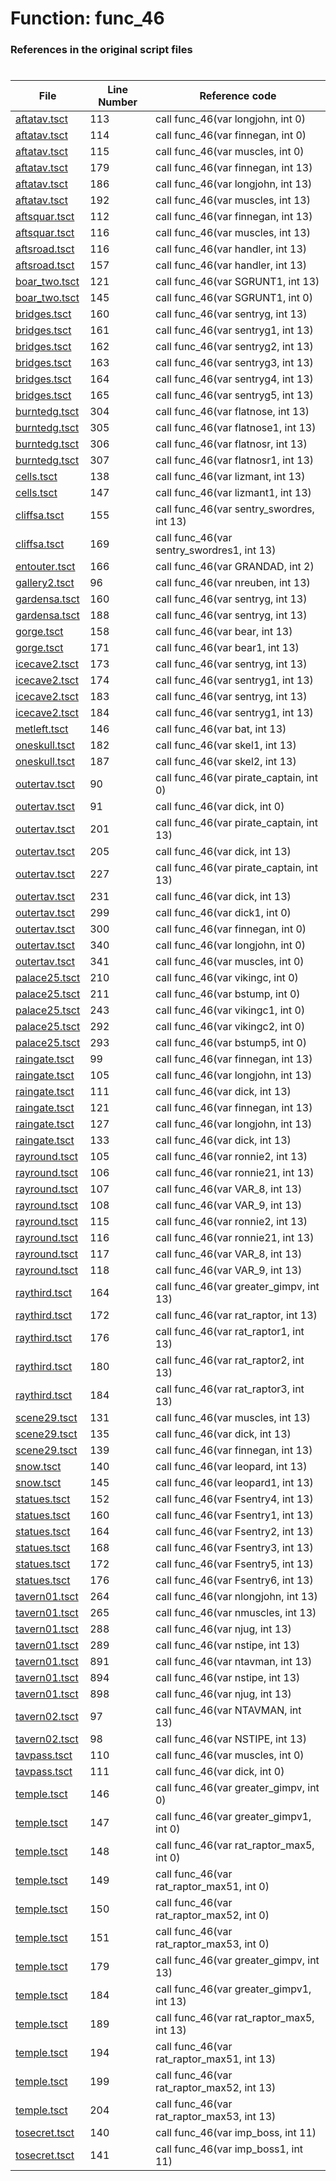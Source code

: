# Function: func_46 
### References in the original script files

#

| File | Line Number | Reference code |
| --- | --- | --- |
| [aftatav.tsct](../../../out/aftatav.tsct#L113) | 113 | call func_46(var longjohn, int 0) |
| [aftatav.tsct](../../../out/aftatav.tsct#L114) | 114 | call func_46(var finnegan, int 0) |
| [aftatav.tsct](../../../out/aftatav.tsct#L115) | 115 | call func_46(var muscles, int 0) |
| [aftatav.tsct](../../../out/aftatav.tsct#L179) | 179 | call func_46(var finnegan, int 13) |
| [aftatav.tsct](../../../out/aftatav.tsct#L186) | 186 | call func_46(var longjohn, int 13) |
| [aftatav.tsct](../../../out/aftatav.tsct#L192) | 192 | call func_46(var muscles, int 13) |
| [aftsquar.tsct](../../../out/aftsquar.tsct#L112) | 112 | call func_46(var finnegan, int 13) |
| [aftsquar.tsct](../../../out/aftsquar.tsct#L116) | 116 | call func_46(var muscles, int 13) |
| [aftsroad.tsct](../../../out/aftsroad.tsct#L116) | 116 | call func_46(var handler, int 13) |
| [aftsroad.tsct](../../../out/aftsroad.tsct#L157) | 157 | call func_46(var handler, int 13) |
| [boar_two.tsct](../../../out/boar_two.tsct#L121) | 121 | call func_46(var SGRUNT1, int 13) |
| [boar_two.tsct](../../../out/boar_two.tsct#L145) | 145 | call func_46(var SGRUNT1, int 0) |
| [bridges.tsct](../../../out/bridges.tsct#L160) | 160 | call func_46(var sentryg, int 13) |
| [bridges.tsct](../../../out/bridges.tsct#L161) | 161 | call func_46(var sentryg1, int 13) |
| [bridges.tsct](../../../out/bridges.tsct#L162) | 162 | call func_46(var sentryg2, int 13) |
| [bridges.tsct](../../../out/bridges.tsct#L163) | 163 | call func_46(var sentryg3, int 13) |
| [bridges.tsct](../../../out/bridges.tsct#L164) | 164 | call func_46(var sentryg4, int 13) |
| [bridges.tsct](../../../out/bridges.tsct#L165) | 165 | call func_46(var sentryg5, int 13) |
| [burntedg.tsct](../../../out/burntedg.tsct#L304) | 304 | call func_46(var flatnose, int 13) |
| [burntedg.tsct](../../../out/burntedg.tsct#L305) | 305 | call func_46(var flatnose1, int 13) |
| [burntedg.tsct](../../../out/burntedg.tsct#L306) | 306 | call func_46(var flatnosr, int 13) |
| [burntedg.tsct](../../../out/burntedg.tsct#L307) | 307 | call func_46(var flatnosr1, int 13) |
| [cells.tsct](../../../out/cells.tsct#L138) | 138 | call func_46(var lizmant, int 13) |
| [cells.tsct](../../../out/cells.tsct#L147) | 147 | call func_46(var lizmant1, int 13) |
| [cliffsa.tsct](../../../out/cliffsa.tsct#L155) | 155 | call func_46(var sentry_swordres, int 13) |
| [cliffsa.tsct](../../../out/cliffsa.tsct#L169) | 169 | call func_46(var sentry_swordres1, int 13) |
| [entouter.tsct](../../../out/entouter.tsct#L166) | 166 | call func_46(var GRANDAD, int 2) |
| [gallery2.tsct](../../../out/gallery2.tsct#L96) | 96 | call func_46(var nreuben, int 13) |
| [gardensa.tsct](../../../out/gardensa.tsct#L160) | 160 | call func_46(var sentryg, int 13) |
| [gardensa.tsct](../../../out/gardensa.tsct#L188) | 188 | call func_46(var sentryg, int 13) |
| [gorge.tsct](../../../out/gorge.tsct#L158) | 158 | call func_46(var bear, int 13) |
| [gorge.tsct](../../../out/gorge.tsct#L171) | 171 | call func_46(var bear1, int 13) |
| [icecave2.tsct](../../../out/icecave2.tsct#L173) | 173 | call func_46(var sentryg, int 13) |
| [icecave2.tsct](../../../out/icecave2.tsct#L174) | 174 | call func_46(var sentryg1, int 13) |
| [icecave2.tsct](../../../out/icecave2.tsct#L183) | 183 | call func_46(var sentryg, int 13) |
| [icecave2.tsct](../../../out/icecave2.tsct#L184) | 184 | call func_46(var sentryg1, int 13) |
| [metleft.tsct](../../../out/metleft.tsct#L146) | 146 | call func_46(var bat, int 13) |
| [oneskull.tsct](../../../out/oneskull.tsct#L182) | 182 | call func_46(var skel1, int 13) |
| [oneskull.tsct](../../../out/oneskull.tsct#L187) | 187 | call func_46(var skel2, int 13) |
| [outertav.tsct](../../../out/outertav.tsct#L90) | 90 | call func_46(var pirate_captain, int 0) |
| [outertav.tsct](../../../out/outertav.tsct#L91) | 91 | call func_46(var dick, int 0) |
| [outertav.tsct](../../../out/outertav.tsct#L201) | 201 | call func_46(var pirate_captain, int 13) |
| [outertav.tsct](../../../out/outertav.tsct#L205) | 205 | call func_46(var dick, int 13) |
| [outertav.tsct](../../../out/outertav.tsct#L227) | 227 | call func_46(var pirate_captain, int 13) |
| [outertav.tsct](../../../out/outertav.tsct#L231) | 231 | call func_46(var dick, int 13) |
| [outertav.tsct](../../../out/outertav.tsct#L299) | 299 | call func_46(var dick1, int 0) |
| [outertav.tsct](../../../out/outertav.tsct#L300) | 300 | call func_46(var finnegan, int 0) |
| [outertav.tsct](../../../out/outertav.tsct#L340) | 340 | call func_46(var longjohn, int 0) |
| [outertav.tsct](../../../out/outertav.tsct#L341) | 341 | call func_46(var muscles, int 0) |
| [palace25.tsct](../../../out/palace25.tsct#L210) | 210 | call func_46(var vikingc, int 0) |
| [palace25.tsct](../../../out/palace25.tsct#L211) | 211 | call func_46(var bstump, int 0) |
| [palace25.tsct](../../../out/palace25.tsct#L243) | 243 | call func_46(var vikingc1, int 0) |
| [palace25.tsct](../../../out/palace25.tsct#L292) | 292 | call func_46(var vikingc2, int 0) |
| [palace25.tsct](../../../out/palace25.tsct#L293) | 293 | call func_46(var bstump5, int 0) |
| [raingate.tsct](../../../out/raingate.tsct#L99) | 99 | call func_46(var finnegan, int 13) |
| [raingate.tsct](../../../out/raingate.tsct#L105) | 105 | call func_46(var longjohn, int 13) |
| [raingate.tsct](../../../out/raingate.tsct#L111) | 111 | call func_46(var dick, int 13) |
| [raingate.tsct](../../../out/raingate.tsct#L121) | 121 | call func_46(var finnegan, int 13) |
| [raingate.tsct](../../../out/raingate.tsct#L127) | 127 | call func_46(var longjohn, int 13) |
| [raingate.tsct](../../../out/raingate.tsct#L133) | 133 | call func_46(var dick, int 13) |
| [rayround.tsct](../../../out/rayround.tsct#L105) | 105 | call func_46(var ronnie2, int 13) |
| [rayround.tsct](../../../out/rayround.tsct#L106) | 106 | call func_46(var ronnie21, int 13) |
| [rayround.tsct](../../../out/rayround.tsct#L107) | 107 | call func_46(var VAR_8, int 13) |
| [rayround.tsct](../../../out/rayround.tsct#L108) | 108 | call func_46(var VAR_9, int 13) |
| [rayround.tsct](../../../out/rayround.tsct#L115) | 115 | call func_46(var ronnie2, int 13) |
| [rayround.tsct](../../../out/rayround.tsct#L116) | 116 | call func_46(var ronnie21, int 13) |
| [rayround.tsct](../../../out/rayround.tsct#L117) | 117 | call func_46(var VAR_8, int 13) |
| [rayround.tsct](../../../out/rayround.tsct#L118) | 118 | call func_46(var VAR_9, int 13) |
| [raythird.tsct](../../../out/raythird.tsct#L164) | 164 | call func_46(var greater_gimpv, int 13) |
| [raythird.tsct](../../../out/raythird.tsct#L172) | 172 | call func_46(var rat_raptor, int 13) |
| [raythird.tsct](../../../out/raythird.tsct#L176) | 176 | call func_46(var rat_raptor1, int 13) |
| [raythird.tsct](../../../out/raythird.tsct#L180) | 180 | call func_46(var rat_raptor2, int 13) |
| [raythird.tsct](../../../out/raythird.tsct#L184) | 184 | call func_46(var rat_raptor3, int 13) |
| [scene29.tsct](../../../out/scene29.tsct#L131) | 131 | call func_46(var muscles, int 13) |
| [scene29.tsct](../../../out/scene29.tsct#L135) | 135 | call func_46(var dick, int 13) |
| [scene29.tsct](../../../out/scene29.tsct#L139) | 139 | call func_46(var finnegan, int 13) |
| [snow.tsct](../../../out/snow.tsct#L140) | 140 | call func_46(var leopard, int 13) |
| [snow.tsct](../../../out/snow.tsct#L145) | 145 | call func_46(var leopard1, int 13) |
| [statues.tsct](../../../out/statues.tsct#L152) | 152 | call func_46(var Fsentry4, int 13) |
| [statues.tsct](../../../out/statues.tsct#L160) | 160 | call func_46(var Fsentry1, int 13) |
| [statues.tsct](../../../out/statues.tsct#L164) | 164 | call func_46(var Fsentry2, int 13) |
| [statues.tsct](../../../out/statues.tsct#L168) | 168 | call func_46(var Fsentry3, int 13) |
| [statues.tsct](../../../out/statues.tsct#L172) | 172 | call func_46(var Fsentry5, int 13) |
| [statues.tsct](../../../out/statues.tsct#L176) | 176 | call func_46(var Fsentry6, int 13) |
| [tavern01.tsct](../../../out/tavern01.tsct#L264) | 264 | call func_46(var nlongjohn, int 13) |
| [tavern01.tsct](../../../out/tavern01.tsct#L265) | 265 | call func_46(var nmuscles, int 13) |
| [tavern01.tsct](../../../out/tavern01.tsct#L288) | 288 | call func_46(var njug, int 13) |
| [tavern01.tsct](../../../out/tavern01.tsct#L289) | 289 | call func_46(var nstipe, int 13) |
| [tavern01.tsct](../../../out/tavern01.tsct#L891) | 891 | call func_46(var ntavman, int 13) |
| [tavern01.tsct](../../../out/tavern01.tsct#L894) | 894 | call func_46(var nstipe, int 13) |
| [tavern01.tsct](../../../out/tavern01.tsct#L898) | 898 | call func_46(var njug, int 13) |
| [tavern02.tsct](../../../out/tavern02.tsct#L97) | 97 | call func_46(var NTAVMAN, int 13) |
| [tavern02.tsct](../../../out/tavern02.tsct#L98) | 98 | call func_46(var NSTIPE, int 13) |
| [tavpass.tsct](../../../out/tavpass.tsct#L110) | 110 | call func_46(var muscles, int 0) |
| [tavpass.tsct](../../../out/tavpass.tsct#L111) | 111 | call func_46(var dick, int 0) |
| [temple.tsct](../../../out/temple.tsct#L146) | 146 | call func_46(var greater_gimpv, int 0) |
| [temple.tsct](../../../out/temple.tsct#L147) | 147 | call func_46(var greater_gimpv1, int 0) |
| [temple.tsct](../../../out/temple.tsct#L148) | 148 | call func_46(var rat_raptor_max5, int 0) |
| [temple.tsct](../../../out/temple.tsct#L149) | 149 | call func_46(var rat_raptor_max51, int 0) |
| [temple.tsct](../../../out/temple.tsct#L150) | 150 | call func_46(var rat_raptor_max52, int 0) |
| [temple.tsct](../../../out/temple.tsct#L151) | 151 | call func_46(var rat_raptor_max53, int 0) |
| [temple.tsct](../../../out/temple.tsct#L179) | 179 | call func_46(var greater_gimpv, int 13) |
| [temple.tsct](../../../out/temple.tsct#L184) | 184 | call func_46(var greater_gimpv1, int 13) |
| [temple.tsct](../../../out/temple.tsct#L189) | 189 | call func_46(var rat_raptor_max5, int 13) |
| [temple.tsct](../../../out/temple.tsct#L194) | 194 | call func_46(var rat_raptor_max51, int 13) |
| [temple.tsct](../../../out/temple.tsct#L199) | 199 | call func_46(var rat_raptor_max52, int 13) |
| [temple.tsct](../../../out/temple.tsct#L204) | 204 | call func_46(var rat_raptor_max53, int 13) |
| [tosecret.tsct](../../../out/tosecret.tsct#L140) | 140 | call func_46(var imp_boss, int 11) |
| [tosecret.tsct](../../../out/tosecret.tsct#L141) | 141 | call func_46(var imp_boss1, int 11) |
